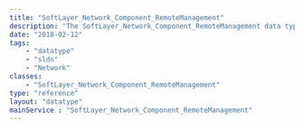 ```yaml
---
title: "SoftLayer_Network_Component_RemoteManagement"
description: "The SoftLayer_Network_Component_RemoteManagement data type contains general information relating to a single SoftLayer remote management network component. "
date: "2018-02-12"
tags:
    - "datatype"
    - "sldn"
    - "Network"
classes:
    - "SoftLayer_Network_Component_RemoteManagement"
type: "reference"
layout: "datatype"
mainService : "SoftLayer_Network_Component_RemoteManagement"
---
```

